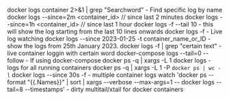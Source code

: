 docker logs container 2>&1 | grep "Searchword" - Find specific log by name
docker logs --since=2m <container_id> // since last 2 minutes
docker logs --since=1h <container_id> // since last 1 hour
docker logs -f <container name> --tail 10 - this will show the log starting from the last 10 lines onwards
docker logs -f <container name> - Live log watching
docker logs --since 2023-01-25 -t container_name_or_ID - show the logs from 25th January 2023.
docker logs -f <container name> | grep "certain text" - live container loggin with certain word
docker-compose logs --tail=0 --follow - If using docker-compose
docker ps -q | xargs -L 1 docker logs - logs for all running containers
docker ps -q | xargs -L 1 -P `docker ps | wc -l` docker logs --since 30s -f - multiple container logs
watch 'docker ps --format "{{.Names}}" | sort | xargs --verbose --max-args=1 -- docker logs --tail=8 --timestamps' - dirty multitail/xtail for docker containers
